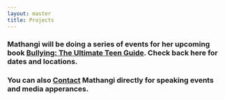 ```yaml
---
layout: master
title: Projects
---
```


### Mathangi will be doing a series of events for her upcoming book [Bullying: The Ultimate Teen Guide](/Books/Bullying). Check back here for dates and locations.

### You can also [Contact](/Contact/Contact) Mathangi directly for speaking events and media apperances.